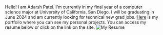 Hello! I am Adarsh Patel. I'm currently in my final year of a computer science major at University of California, San Diego. I will be graduating in June 2024 and am currently looking for technical new grad jobs. [Here](https://adarsh249.github.io/adarsh-site/) is my portfoilo where you can see my personal projects. You can access my resume below or click on the link on the site. ![My Resume]()
